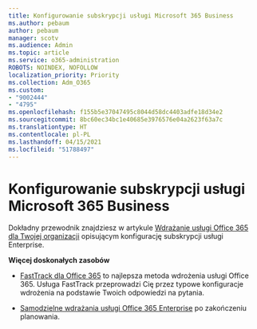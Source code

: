 ```yaml
---
title: Konfigurowanie subskrypcji usługi Microsoft 365 Business
ms.author: pebaum
author: pebaum
manager: scotv
ms.audience: Admin
ms.topic: article
ms.service: o365-administration
ROBOTS: NOINDEX, NOFOLLOW
localization_priority: Priority
ms.collection: Adm_O365
ms.custom:
- "9002444"
- "4795"
ms.openlocfilehash: f155b5e37047495c8044d58dc4403adfe18d34e2
ms.sourcegitcommit: 8bc60ec34bc1e40685e3976576e04a2623f63a7c
ms.translationtype: HT
ms.contentlocale: pl-PL
ms.lasthandoff: 04/15/2021
ms.locfileid: "51788497"
---
```

# <a name="set-up-a-microsoft-365-business-subscription"></a>Konfigurowanie subskrypcji usługi Microsoft 365 Business

Dokładny przewodnik znajdziesz w artykule [Wdrażanie usługi Office 365 dla Twojej organizacji](https://docs.microsoft.com/office365/enterprise/setup-overview-for-enterprises) opisującym konfigurację subskrypcji usługi Enterprise.

**Więcej doskonałych zasobów**

- [FastTrack dla Office 365](https://docs.microsoft.com/fasttrack/O365-fasttrack-benefit-for-office-365) to najlepsza metoda wdrożenia usługi Office 365. Usługa FastTrack przeprowadzi Cię przez typowe konfiguracje wdrożenia na podstawie Twoich odpowiedzi na pytania. 

- [Samodzielne wdrażania usługi Office 365 Enterprise](https://docs.microsoft.com/office365/enterprise/setup-overview-for-enterprises#do-it-yourself-guided-deployment-of-office-365-enterprise) po zakończeniu planowania. 

